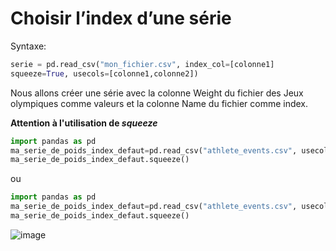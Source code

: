 # Choisir l’index d’une série

Syntaxe:
```python
serie = pd.read_csv("mon_fichier.csv", index_col=[colonne1]  
squeeze=True, usecols=[colonne1,colonne2])
```

Nous allons créer une série avec la colonne Weight du fichier des Jeux olympiques comme valeurs et la colonne Name du fichier comme index.

__Attention à l'utilisation de _squeeze___

```python
import pandas as pd
ma_serie_de_poids_index_defaut=pd.read_csv("athlete_events.csv", usecols=["Weight", "Name"], index_col=["Name"])
ma_serie_de_poids_index_defaut.squeeze()
```

ou

```python
import pandas as pd
ma_serie_de_poids_index_defaut=pd.read_csv("athlete_events.csv", usecols=[1,5], index_col=[1])
ma_serie_de_poids_index_defaut.squeeze()
```

![image](https://github.com/user-attachments/assets/6dd9474f-ac54-4479-9e70-3665657175af)
